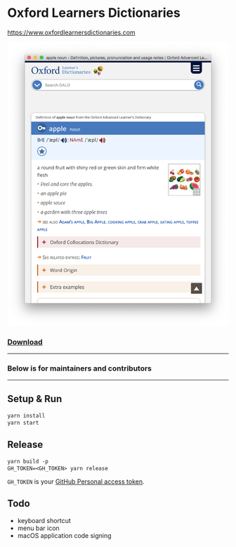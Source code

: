 # Oxford Learners Dictionaries

https://www.oxfordlearnersdictionaries.com

![](./screenshot.png)

### [Download](https://github.com/tylerlong/oxford-learners-dictionaries/releases)


---

### Below is for maintainers and contributors

---


## Setup & Run

```
yarn install
yarn start
```


## Release

```
yarn build -p
GH_TOKEN=<GH_TOKEN> yarn release
```

`GH_TOKEN` is your [GitHub Personal access token](https://github.com/settings/tokens).


## Todo

- keyboard shortcut
- menu bar icon
- macOS application code signing
